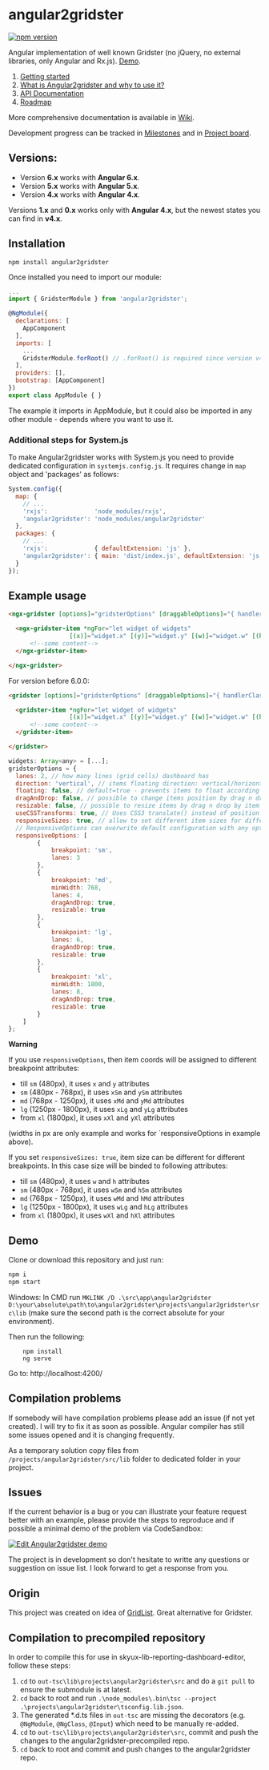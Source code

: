 # angular2gridster
[![npm version](https://badge.fury.io/js/angular2gridster.svg)](https://badge.fury.io/js/angular2gridster)

Angular implementation of well known Gridster (no jQuery, no external libraries, only Angular and Rx.js). [Demo](https://swiety85.github.io/angular2gridster/).

1. [Getting started](https://github.com/swiety85/angular2gridster/wiki/Getting-started)
2. [What is Angular2gridster and why to use it?](https://github.com/swiety85/angular2gridster/wiki) 
3. [API Documentation](https://github.com/swiety85/angular2gridster/wiki/API-Documentation)
4. [Roadmap](https://github.com/swiety85/angular2gridster/wiki/Roadmap)

More comprehensive documentation is available in [Wiki](https://github.com/swiety85/angular2gridster/wiki).

Development progress can be tracked in [Milestones](https://github.com/swiety85/angular2gridster/milestones) and in [Project board](https://github.com/swiety85/angular2gridster/projects/1).

## Versions:
* Version **6.x** works with **Angular 6.x**.
* Version **5.x** works with **Angular 5.x**.
* Version **4.x** works with **Angular 4.x**.

Versions **1.x** and **0.x** works only with **Angular 4.x**, but the newest states you can find in **v4.x**.

## Installation
```shell
npm install angular2gridster
```
Once installed you need to import our module:

```js
...
import { GridsterModule } from 'angular2gridster';

@NgModule({
  declarations: [
    AppComponent
  ],
  imports: [
    ...
    GridsterModule.forRoot() // .forRoot() is required since version v4+
  ],
  providers: [],
  bootstrap: [AppComponent]
})
export class AppModule { }
```
The example it imports in AppModule, but it could also be imported in any other module - depends where you want to use it.

### Additional steps for System.js

To make Angular2gridster works with System.js you need to provide dedicated configuration in `systemjs.config.js`.
It requires change in `map` object and 'packages' as follows:
```js
System.config({
  map: {
    // ...
    'rxjs':             'node_modules/rxjs',
    'angular2gridster': 'node_modules/angular2gridster'
  },
  packages: {
    // ...
    'rxjs':             { defaultExtension: 'js' },
    'angular2gridster': { main: 'dist/index.js', defaultExtension: 'js' }
  }
});
```

## Example usage

```html
<ngx-gridster [options]="gridsterOptions" [draggableOptions]="{ handlerClass: 'panel-heading' }">

  <ngx-gridster-item *ngFor="let widget of widgets" 
                 [(x)]="widget.x" [(y)]="widget.y" [(w)]="widget.w" [(h)]="widget.h">
      <!--some content-->
  </ngx-gridster-item>

</ngx-gridster>
```

For version before 6.0.0:
```html
<gridster [options]="gridsterOptions" [draggableOptions]="{ handlerClass: 'panel-heading' }">

  <gridster-item *ngFor="let widget of widgets" 
                 [(x)]="widget.x" [(y)]="widget.y" [(w)]="widget.w" [(h)]="widget.h">
      <!--some content-->
  </gridster-item>

</gridster>
```


```js
widgets: Array<any> = [...];
gridsterOptions = {
  lanes: 2, // how many lines (grid cells) dashboard has
  direction: 'vertical', // items floating direction: vertical/horizontal/none
  floating: false, // default=true - prevents items to float according to the direction (gravity)
  dragAndDrop: false, // possible to change items position by drag n drop
  resizable: false, // possible to resize items by drag n drop by item edge/corner
  useCSSTransforms: true, // Uses CSS3 translate() instead of position top/left - significant performance boost.
  responsiveSizes: true, // allow to set different item sizes for different breakpoints
  // ResponsiveOptions can overwrite default configuration with any option available for specific breakpoint.
  responsiveOptions: [
        {
            breakpoint: 'sm',
            lanes: 3
        },
        {
            breakpoint: 'md',
            minWidth: 768,
            lanes: 4,
            dragAndDrop: true,
            resizable: true
        },
        {
            breakpoint: 'lg',
            lanes: 6,
            dragAndDrop: true,
            resizable: true
        },
        {
            breakpoint: 'xl',
            minWidth: 1800,
            lanes: 8,
            dragAndDrop: true,
            resizable: true
        }
    ]
};
```

**Warning**

If you use `responsiveOptions`, then item coords will be assigned to different breakpoint attributes:

- till `sm` (480px), it uses `x` and `y` attributes
- `sm` (480px - 768px), it uses `xSm` and `ySm` attributes
- `md` (768px - 1250px), it uses `xMd` and `yMd` attributes
- `lg` (1250px - 1800px), it uses `xLg` and `yLg` attributes
- from `xl` (1800px), it uses `xXl` and `yXl` attributes

(widths in px are only example and works for `responsiveOptions in example above).

If you set `responsiveSizes: true`, item size can be different for different breakpoints. In this case size will be binded to following attributes:

- till `sm` (480px), it uses `w` and `h` attributes
- `sm` (480px - 768px), it uses `wSm` and `hSm` attributes
- `md` (768px - 1250px), it uses `wMd` and `hMd` attributes
- `lg` (1250px - 1800px), it uses `wLg` and `hLg` attributes
- from `xl` (1800px), it uses `wXl` and `hXl` attributes

## Demo

Clone or download this repository and just run:

```js
npm i
npm start
```

Windows:
In CMD run `MKLINK /D .\src\app\angular2gridster D:\your\absolute\path\to\angular2gridster\projects\angular2gridster\src\lib` (make sure the second path is the correct absolute for your environment).

Then run the following:
```shell
    npm install
    ng serve
```

Go to: http://localhost:4200/

## Compilation problems
If somebody will have compilation problems please add an issue (if not yet created). I will try to fix it as soon as possible.
Angular compiler has still some issues opened and it is changing frequently.

As a temporary solution copy files from `/projects/angular2gridster/src/lib` folder to dedicated folder in your project.

## Issues

If the current behavior is a bug or you can illustrate your feature request better with an example, 
please provide the steps to reproduce and if possible a minimal demo of the problem via CodeSandbox:

[![Edit Angular2gridster demo](https://codesandbox.io/static/img/play-codesandbox.svg)](https://codesandbox.io/s/w77q2rqll)

The project is in development so don't hesitate to writte any questions or suggestion on issue list.
I look forward to get a response from you.

## Origin

This project was created on idea of [GridList](https://github.com/hootsuite/grid). Great alternative for Gridster.

## Compilation to precompiled repository

In order to compile this for use in skyux-lib-reporting-dashboard-editor, follow these steps:

1. `cd` to `out-tsc\lib\projects\angular2gridster\src` and do a `git pull` to ensure the submodule is at latest.
2. `cd` back to root and run `.\node_modules\.bin\tsc --project .\projects\angular2gridster\tsconfig.lib.json`.
3. The generated *.d.ts files in `out-tsc` are missing the decorators (e.g. `@NgModule`, `@NgClass`, `@Input`) which need to be manually re-added.
4. `cd` to `out-tsc\lib\projects\angular2gridster\src`, commit and push the changes to the angular2gridster-precompiled repo.
5. `cd` back to root and commit and push changes to the angular2gridster repo.